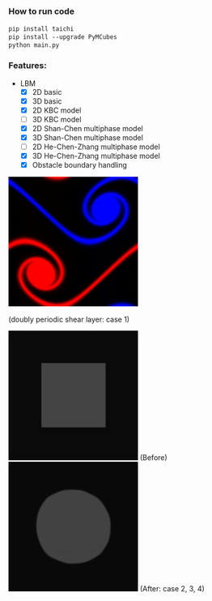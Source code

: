### How to run code

```commandline
pip install taichi
pip install --upgrade PyMCubes
python main.py
```

### Features:
* LBM
    -[x] 2D basic
    -[x] 3D basic
    -[x] 2D KBC model
    -[ ] 3D KBC model
    -[x] 2D Shan-Chen multiphase model
    -[x] 3D Shan-Chen multiphase model
    -[ ] 2D He-Chen-Zhang multiphase model
    -[x] 3D He-Chen-Zhang multiphase model
    -[x] Obstacle boundary handling
  
![result1](data/doubly-periodic-shear-layer.png) 

(doubly periodic shear layer: case 1)


![result2](data/Shan-Chen-Box.png) (Before)
![result2](data/Shan-Chen-Sphere.png) (After: case 2, 3, 4)